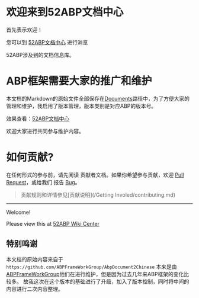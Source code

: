 # 欢迎来到52ABP文档中心

首先表示欢迎！

您可以到 [52ABP文档中心](https://www.52abp.com/Documents/Index) 进行浏览

52ABP涉及到的文档信息库。


# ABP框架需要大家的推广和维护


本文档的Markdown的原始文件全部保存在[Documents](https://github.com/52ABP/Documents)路径中，为了方便大家的管理和维护，我启用了版本管理，版本类别是对应ABP的版本号。

效果查看：[52ABP文档中心](https://www.52abp.com/Documents/Index) 

欢迎大家进行共同参与维护内容。

# 如何贡献?

在任何形式的参与前，请先阅读 贡献者文档。如果你希望参与贡献，欢迎 [Pull Request](https://github.com/52ABP/Documents/pulls)，或给我们 报告 [Bug](https://github.com/52ABP/Documents/issues)。

> 贡献规则和详情参见[贡献说明](/Getting Involed/contributing.md)

---

Welcome!

Please view this at [52ABP Wiki Center](https://www.52abp.com/Documents/Index)



## 特别鸣谢

本文档的原始内容来自于 `https://github.com/ABPFrameWorkGroup/AbpDocument2Chinese` 
本来是由[ABPFrameWorkGroup](https://github.com/ABPFrameWorkGroup)他们在进行维护，但是因为过去几年来ABP框架的变化比较多。
故我这次在这个版本的基础进行了升级，加入了版本控制，同时将中间的内容进行二次内容整理。